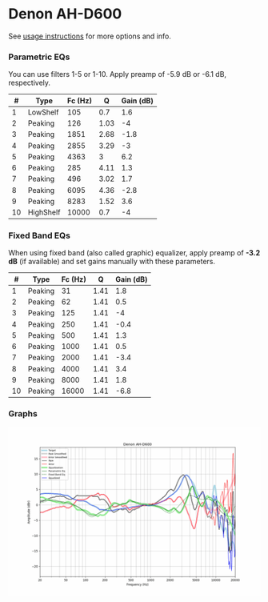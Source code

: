 # Denon AH-D600
See [usage instructions](https://github.com/jaakkopasanen/AutoEq#usage) for more options and info.

### Parametric EQs
You can use filters 1-5 or 1-10. Apply preamp of -5.9 dB or -6.1 dB, respectively.

|   # | Type      |   Fc (Hz) |    Q |   Gain (dB) |
|-----|-----------|-----------|------|-------------|
|   1 | LowShelf  |       105 | 0.7  |         1.6 |
|   2 | Peaking   |       126 | 1.03 |        -4   |
|   3 | Peaking   |      1851 | 2.68 |        -1.8 |
|   4 | Peaking   |      2855 | 3.29 |        -3   |
|   5 | Peaking   |      4363 | 3    |         6.2 |
|   6 | Peaking   |       285 | 4.11 |         1.3 |
|   7 | Peaking   |       496 | 3.02 |         1.7 |
|   8 | Peaking   |      6095 | 4.36 |        -2.8 |
|   9 | Peaking   |      8283 | 1.52 |         3.6 |
|  10 | HighShelf |     10000 | 0.7  |        -4   |

### Fixed Band EQs
When using fixed band (also called graphic) equalizer, apply preamp of **-3.2 dB** (if available) and set gains manually with these parameters.

|   # | Type    |   Fc (Hz) |    Q |   Gain (dB) |
|-----|---------|-----------|------|-------------|
|   1 | Peaking |        31 | 1.41 |         1.8 |
|   2 | Peaking |        62 | 1.41 |         0.5 |
|   3 | Peaking |       125 | 1.41 |        -4   |
|   4 | Peaking |       250 | 1.41 |        -0.4 |
|   5 | Peaking |       500 | 1.41 |         1.3 |
|   6 | Peaking |      1000 | 1.41 |         0.5 |
|   7 | Peaking |      2000 | 1.41 |        -3.4 |
|   8 | Peaking |      4000 | 1.41 |         3.4 |
|   9 | Peaking |      8000 | 1.41 |         1.8 |
|  10 | Peaking |     16000 | 1.41 |        -6.8 |

### Graphs
![](./Denon%20AH-D600.png)
